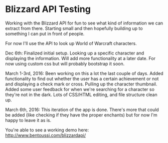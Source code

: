 Blizzard API Testing
====================

Working with the Blizzard API for fun to see what kind of information we can extract from there. Starting small and then hopefully building up to something I can put in front of people.

For now I'll use the API to look up World of Warcraft characters.

Dec 6th: Finalized initial setup. Looking up a specific character and displaying the information. Will add more functionality at a later date. For now using custom css but will probably bootstrap it soon. 

March 1-3rd, 2016: Been working on this a lot the last couple of days. Added functionality to find out whether the user has a certain achievement or not and displaying a check mark or cross. Pulling up the character thumbnail. Added some user feedback for when we're searching for a character so they're not in the dark. Lots of CSS/HTML editing, and file structure clean up.

March 6th, 2016: This iteration of the app is done. There's more that could be added (like checking if they have the proper enchants) but for now I'm happy to leave it as is. 

You're able to see a working demo here: http://www.bentoussi.com/blizzardapi/